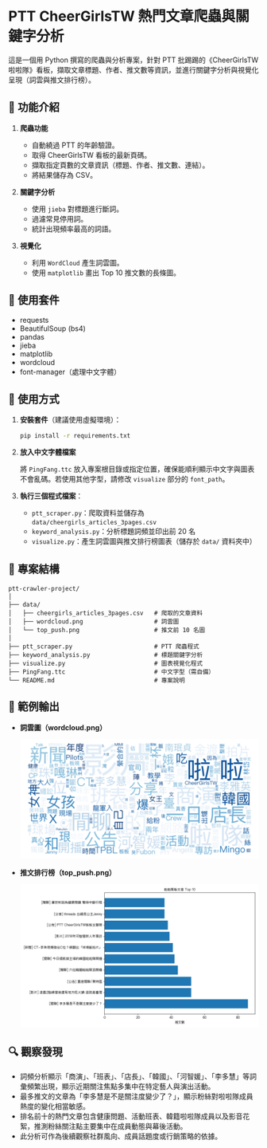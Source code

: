 # PTT CheerGirlsTW 熱門文章爬蟲與關鍵字分析

這是一個用 Python 撰寫的爬蟲與分析專案，針對 PTT 批踢踢的《CheerGirlsTW 啦啦隊》看板，擷取文章標題、作者、推文數等資訊，並進行關鍵字分析與視覺化呈現（詞雲與推文排行榜）。

## 📌 功能介紹

1. **爬蟲功能**
   - 自動繞過 PTT 的年齡驗證。
   - 取得 CheerGirlsTW 看板的最新頁碼。
   - 擷取指定頁數的文章資訊（標題、作者、推文數、連結）。
   - 將結果儲存為 CSV。

2. **關鍵字分析**
   - 使用 `jieba` 對標題進行斷詞。
   - 過濾常見停用詞。
   - 統計出現頻率最高的詞語。

3. **視覺化**
   - 利用 `WordCloud` 產生詞雲圖。
   - 使用 `matplotlib` 畫出 Top 10 推文數的長條圖。

## 🧰 使用套件

- requests
- BeautifulSoup (bs4)
- pandas
- jieba
- matplotlib
- wordcloud
- font-manager（處理中文字體）

## 🚀 使用方式

1. **安裝套件**（建議使用虛擬環境）：

   ```bash
   pip install -r requirements.txt
   ```

2. **放入中文字體檔案**

   將 `PingFang.ttc` 放入專案根目錄或指定位置，確保能順利顯示中文字與圖表不會亂碼。若使用其他字型，請修改 `visualize` 部分的 `font_path`。

3. **執行三個程式檔案**：

   - `ptt_scraper.py`：爬取資料並儲存為 `data/cheergirls_articles_3pages.csv`
   - `keyword_analysis.py`：分析標題詞頻並印出前 20 名
   - `visualize.py`：產生詞雲圖與推文排行榜圖表（儲存於 `data/` 資料夾中）

## 📁 專案結構

```
ptt-crawler-project/
│
├── data/
│   ├── cheergirls_articles_3pages.csv   # 爬取的文章資料
│   ├── wordcloud.png                    # 詞雲圖
│   └── top_push.png                     # 推文前 10 名圖
│
├── ptt_scraper.py                       # PTT 爬蟲程式
├── keyword_analysis.py                  # 標題關鍵字分析
├── visualize.py                         # 圖表視覺化程式
├── PingFang.ttc                         # 中文字型（需自備）
└── README.md                            # 專案說明
```

## 📌 範例輸出

- **詞雲圖（wordcloud.png）**
  
  ![詞雲圖](data/wordcloud.png)

- **推文排行榜（top_push.png）**

  ![Top 10 推文圖](data/top_push.png)

## 🔍 觀察發現

- 詞頻分析顯示「商演」、「班表」、「店長」、「韓國」、「河智媛」、「李多慧」等詞彙頻繁出現，顯示近期關注焦點多集中在特定藝人與演出活動。
- 最多推文的文章為「李多慧是不是關注度變少了？」，顯示粉絲對啦啦隊成員熱度的變化相當敏感。
- 排名前十的熱門文章包含健康問題、活動班表、韓籍啦啦隊成員以及影音花絮，推測粉絲關注點主要集中在成員動態與幕後活動。
- 此分析可作為後續觀察社群風向、成員話題度或行銷策略的依據。
